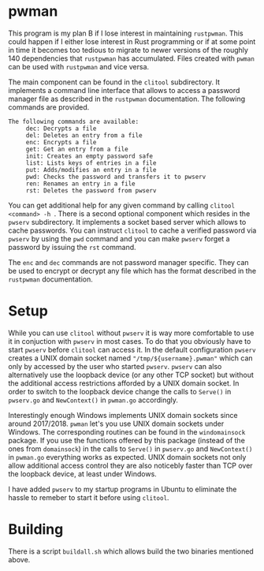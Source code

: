 # pwman

This program is my plan B if I lose interest in maintaining `rustpwman`. This could happen if I either lose interest in Rust 
programming or if at some point in time it becomes too tedious to migrate to newer versions of the roughly 140 dependencies
that `rustpwman` has accumulated. Files created with `pwman` can be used with `rustpwman` and vice versa.

The main component can be found in the `clitool` subdirectory. It implements a command line interface that allows to 
access a password manager file as described in the `rustpwman` documentation. The following commands are provided.

```
The following commands are available: 
     dec: Decrypts a file
     del: Deletes an entry from a file
     enc: Encrypts a file
     get: Get an entry from a file
     init: Creates an empty password safe
     list: Lists keys of entries in a file
     put: Adds/modifies an entry in a file
     pwd: Checks the password and transfers it to pwserv
     ren: Renames an entry in a file
     rst: Deletes the password from pwserv
```

You can get additional help for any given command by calling `clitool <command> -h `. There is a second optional component which resides in the 
`pwserv` subdirectory. It implements a socket based server which allows to cache passwords.  You can instruct `clitool` to cache a verified 
password via `pwserv` by using the `pwd` command and you can make `pwserv` forget a password by issuing the `rst` command.

The `enc` and `dec` commands are not password manager specific. They can be used to encrypt or decrypt any file which has the format described
in the `rustpwman` documentation.

# Setup

While you can use `clitool` without `pwserv` it is way more comfortable to use it in conjuction with `pwserv` in most cases. To do that you
obviously have to start `pwserv` before `clitool` can access it. In the default configuration `pwserv` creates a UNIX domain socket
named `"/tmp/${username}.pwman"` which can only by accessed by the user who started `pwserv`. `pwserv` can also alternatively use the loopback
device (or any other TCP socket) but without the additional access restrictions afforded by a UNIX domain socket. In order to switch to the loopback 
device change the calls to `Serve()` in `pwserv.go` and `NewContext()` in `pwman.go` accordingly. 

Interestingly enough Windows implements UNIX domain sockets since around 2017/2018. `pwman` let's you use UNIX domain sockets under Windows. 
The corresponding routines can be found in the `windomainsock` package. If you use the functions offered by this package (instead of the ones 
from `domainsock`) in the calls to `Serve()` in `pwserv.go` and `NewContext()` in `pwman.go` everything works as expected. UNIX domain sockets
not only allow additional access control they are also noticebly faster than TCP over the loopback device, at least under Windows. 

I have added `pwserv` to my startup programs in Ubuntu to eliminate the hassle to remeber to start it before using `clitool`.

# Building

There is a script `buildall.sh` which allows build the two binaries mentioned above.
